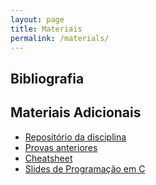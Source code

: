 ```yaml
---
layout: page
title: Materiais
permalink: /materials/
---
```


## Bibliografia


## Materiais Adicionais

- [Repositório da disciplina](https://github.com/danielsaad/EDA-IFB-CC)
- [Provas anteriores](/assets/provas-anteriores/provas-anteriores.zip)
- [Cheatsheet](/assets/materiais/cheatsheet/cheatsheet.pdf)
- [Slides de Programação em C](/assets/programacao-em-c/programacao-em-c.zip)